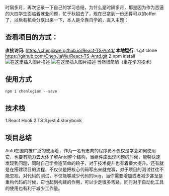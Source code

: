 时隔多月，再次记录一下自己的学习总结，为什么是时隔多月，那是因为作为苦逼的大四学生面临着就业问题，忙于秋招去了，现在已拿到一份还算可以的offer了，以后有机会分享出来一下，本人是全靠自学的，直入主题：
## 查看项目的方式：
**直接访问:** https://chenjiawe.github.io/React-TS-Antd/
**本地运行**:
1.git clone https://github.com/ChenJiaWe/React-TS-Antd.git
2.npm install
![在这里插入图片描述](https://img-blog.csdnimg.cn/20210107073103845.png?x-oss-process=image/watermark,type_ZmFuZ3poZW5naGVpdGk,shadow_10,text_aHR0cHM6Ly9ibG9nLmNzZG4ubmV0L3dlaXhpbl80Mzg0ODEzMA==,size_16,color_FFFFFF,t_70)
![在这里插入图片描述](https://img-blog.csdnimg.cn/20210107073103898.png?x-oss-process=image/watermark,type_ZmFuZ3poZW5naGVpdGk,shadow_10,text_aHR0cHM6Ly9ibG9nLmNzZG4ubmV0L3dlaXhpbl80Mzg0ODEzMA==,size_16,color_FFFFFF,t_70)
当然很简陋（重在学习技术）
## 使用方式

```javascript
npm i chenlegion --save
```
## 技术栈
1.React Hook
2.TS
3.jest
4.storybook
## 项目总结
Antd在国内被广泛的使用着，作为一名有志向的程序员不仅仅是学会如何使用它，也要有能力去大体了解Antd整个结构，当组件库出现问题的时候，能够快速发现到问题，同时自己学会造简单的轮子，对于技术提升也有着很大提升。还有就是在搭建项目的流程，不仅仅是把核心代码写出来就完事，对于项目的测试往往不能忽视，对代码的测试，不仅能够减少代码的bug，当你需要增加或者减少甚至是重构代码的时候，它也起到构建的作用，可以少走很多弯路，同时对于自动化工具的使用也有利于减少工作量。
 